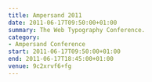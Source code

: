 ```yaml
---
title: Ampersand 2011
date: 2011-06-17T09:50:00+01:00
summary: The Web Typography Conference.
category:
- Ampersand Conference
start: 2011-06-17T09:50:00+01:00
end: 2011-06-17T18:45:00+01:00
venue: 9c2xrvf6+fg
---
```

